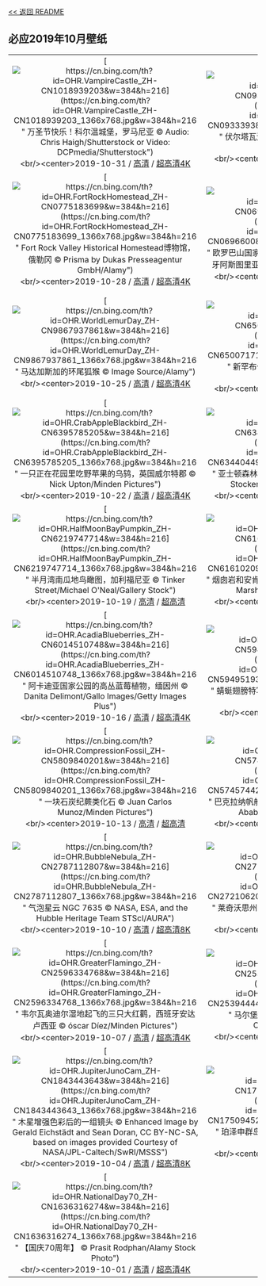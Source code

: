 [<< 返回 README](../../README.md)
## 必应2019年10月壁纸
||||
|:---:|:---:|:---:|
|[![https://cn.bing.com/th?id=OHR.VampireCastle_ZH-CN1018939203&w=384&h=216](https://cn.bing.com/th?id=OHR.VampireCastle_ZH-CN1018939203_1366x768.jpg&w=384&h=216 " &#10;万圣节快乐！科尔温城堡，罗马尼亚&#10;© Audio: Chris Haigh/Shutterstock or Video: DCPmedia/Shutterstock")](https://cn.bing.com/search?q=%E4%B8%87%E5%9C%A3%E8%8A%82%E5%BF%AB%E4%B9%90%EF%BC%81%E7%A7%91%E5%B0%94%E6%B8%A9%E5%9F%8E%E5%A0%A1%EF%BC%8C%E7%BD%97%E9%A9%AC%E5%B0%BC%E4%BA%9A&form=hpcapt&mkt=zh-cn&filters=HpDate:"20191031_1600")<br/><center>2019-10-31 / [高清](https://cn.bing.com/th?id=OHR.VampireCastle_ZH-CN1018939203_1920x1200.jpg&w=1920&h=1200) / [超高清4K](https://cn.bing.com/th?id=OHR.VampireCastle_ZH-CN1018939203_UHD.jpg&w=3840&h=2160)<center/>|[![https://cn.bing.com/th?id=OHR.CharlesNight_ZH-CN0933393880&w=384&h=216](https://cn.bing.com/th?id=OHR.CharlesNight_ZH-CN0933393880_1366x768.jpg&w=384&h=216 " &#10;伏尔塔瓦河上的查理大桥，布拉格&#10;© Martin Moxter/Offset")](https://cn.bing.com/search?q=%E4%BC%8F%E5%B0%94%E5%A1%94%E7%93%A6%E6%B2%B3%E4%B8%8A%E7%9A%84%E6%9F%A5%E7%90%86%E5%A4%A7%E6%A1%A5%EF%BC%8C%E5%B8%83%E6%8B%89%E6%A0%BC&form=hpcapt&mkt=zh-cn&filters=HpDate:"20191030_1600")<br/><center>2019-10-30 / [高清](https://cn.bing.com/th?id=OHR.CharlesNight_ZH-CN0933393880_1920x1200.jpg&w=1920&h=1200) / [超高清4K](https://cn.bing.com/th?id=OHR.CharlesNight_ZH-CN0933393880_UHD.jpg&w=3840&h=2160)<center/>|[![https://cn.bing.com/th?id=OHR.EidolonHelvum_ZH-CN0881732109&w=384&h=216](https://cn.bing.com/th?id=OHR.EidolonHelvum_ZH-CN0881732109_1366x768.jpg&w=384&h=216 " &#10;卡国家公园的黄毛果蝠，赞比亚&#10;© Nick Garbutt/Minden Pictures")](https://cn.bing.com/search?q=%E5%8D%A1%E5%9B%BD%E5%AE%B6%E5%85%AC%E5%9B%AD%E7%9A%84%E9%BB%84%E6%AF%9B%E6%9E%9C%E8%9D%A0%EF%BC%8C%E8%B5%9E%E6%AF%94%E4%BA%9A&form=hpcapt&mkt=zh-cn&filters=HpDate:"20191029_1600")<br/><center>2019-10-29 / [高清](https://cn.bing.com/th?id=OHR.EidolonHelvum_ZH-CN0881732109_1920x1200.jpg&w=1920&h=1200) / [超高清4K](https://cn.bing.com/th?id=OHR.EidolonHelvum_ZH-CN0881732109_UHD.jpg&w=3840&h=2160)<center/>|
|[![https://cn.bing.com/th?id=OHR.FortRockHomestead_ZH-CN0775183699&w=384&h=216](https://cn.bing.com/th?id=OHR.FortRockHomestead_ZH-CN0775183699_1366x768.jpg&w=384&h=216 " &#10;Fort Rock Valley Historical Homestead博物馆，俄勒冈&#10;© Prisma by Dukas Presseagentur GmbH/Alamy")](https://cn.bing.com/search?q=Fort&form=hpcapt&mkt=zh-cn&filters=HpDate:"20191028_1600")<br/><center>2019-10-28 / [高清](https://cn.bing.com/th?id=OHR.FortRockHomestead_ZH-CN0775183699_1920x1200.jpg&w=1920&h=1200) / [超高清4K](https://cn.bing.com/th?id=OHR.FortRockHomestead_ZH-CN0775183699_UHD.jpg&w=3840&h=2160)<center/>|[![https://cn.bing.com/th?id=OHR.NaranjoBulnes_ZH-CN0696600867&w=384&h=216](https://cn.bing.com/th?id=OHR.NaranjoBulnes_ZH-CN0696600867_1366x768.jpg&w=384&h=216 " &#10;欧罗巴山国家公园中的Naranjo de Bulnes峰，西班牙阿斯图里亚斯&#10;© Anton Petrus/Getty Images")](https://cn.bing.com/search?q=%E6%AC%A7%E7%BD%97%E5%B7%B4%E5%B1%B1%E5%9B%BD%E5%AE%B6%E5%85%AC%E5%9B%AD%E4%B8%AD%E7%9A%84Naranjo&form=hpcapt&mkt=zh-cn&filters=HpDate:"20191027_1600")<br/><center>2019-10-27 / [高清](https://cn.bing.com/th?id=OHR.NaranjoBulnes_ZH-CN0696600867_1920x1200.jpg&w=1920&h=1200) / [超高清4K](https://cn.bing.com/th?id=OHR.NaranjoBulnes_ZH-CN0696600867_UHD.jpg&w=3840&h=2160)<center/>|[![https://cn.bing.com/th?id=OHR.RedWattlebird_ZH-CN0640093095&w=384&h=216](https://cn.bing.com/th?id=OHR.RedWattlebird_ZH-CN0640093095_1366x768.jpg&w=384&h=216 " &#10;一只红垂蜜鸟，澳大利亚维多利亚&#10;© plainpicture/Minden Pictures/Jan Wegener/BIA")](https://cn.bing.com/search?q=%E4%B8%80%E5%8F%AA%E7%BA%A2%E5%9E%82%E8%9C%9C%E9%B8%9F%EF%BC%8C%E6%BE%B3%E5%A4%A7%E5%88%A9%E4%BA%9A%E7%BB%B4%E5%A4%9A%E5%88%A9%E4%BA%9A&form=hpcapt&mkt=zh-cn&filters=HpDate:"20191026_1600")<br/><center>2019-10-26 / [高清](https://cn.bing.com/th?id=OHR.RedWattlebird_ZH-CN0640093095_1920x1200.jpg&w=1920&h=1200) / [超高清4K](https://cn.bing.com/th?id=OHR.RedWattlebird_ZH-CN0640093095_UHD.jpg&w=3840&h=2160)<center/>|
|[![https://cn.bing.com/th?id=OHR.WorldLemurDay_ZH-CN9867937861&w=384&h=216](https://cn.bing.com/th?id=OHR.WorldLemurDay_ZH-CN9867937861_1366x768.jpg&w=384&h=216 " &#10;马达加斯加的环尾狐猴&#10;© Image Source/Alamy")](https://cn.bing.com/search?q=%E9%A9%AC%E8%BE%BE%E5%8A%A0%E6%96%AF%E5%8A%A0%E7%9A%84%E7%8E%AF%E5%B0%BE%E7%8B%90%E7%8C%B4&form=hpcapt&mkt=zh-cn&filters=HpDate:"20191025_1600")<br/><center>2019-10-25 / [高清](https://cn.bing.com/th?id=OHR.WorldLemurDay_ZH-CN9867937861_1920x1200.jpg&w=1920&h=1200) / [超高清4K](https://cn.bing.com/th?id=OHR.WorldLemurDay_ZH-CN9867937861_UHD.jpg&w=3840&h=2160)<center/>|[![https://cn.bing.com/th?id=OHR.CountyBridge_ZH-CN6500717169&w=384&h=216](https://cn.bing.com/th?id=OHR.CountyBridge_ZH-CN6500717169_1366x768.jpg&w=384&h=216 " &#10;新罕布什尔州的县桥&#10;© Denis Tangney Jr/E+/Getty Images")](https://cn.bing.com/search?q=%E6%96%B0%E7%BD%95%E5%B8%83%E4%BB%80%E5%B0%94%E5%B7%9E%E7%9A%84%E5%8E%BF%E6%A1%A5&form=hpcapt&mkt=zh-cn&filters=HpDate:"20191024_1600")<br/><center>2019-10-24 / [高清](https://cn.bing.com/th?id=OHR.CountyBridge_ZH-CN6500717169_1920x1200.jpg&w=1920&h=1200) / [超高清4K](https://cn.bing.com/th?id=OHR.CountyBridge_ZH-CN6500717169_UHD.jpg&w=3840&h=2160)<center/>|[![https://cn.bing.com/th?id=OHR.ChurchillPolarBear_ZH-CN6443232536&w=384&h=216](https://cn.bing.com/th?id=OHR.ChurchillPolarBear_ZH-CN6443232536_1366x768.jpg&w=384&h=216 " &#10;丘吉尔哈德逊湾附近的北极熊一家，加拿大马尼托巴省&#10;© Marco Pozzi Photographer/Getty Images")](https://cn.bing.com/search?q=%E4%B8%98%E5%90%89%E5%B0%94%E5%93%88%E5%BE%B7%E9%80%8A%E6%B9%BE%E9%99%84%E8%BF%91%E7%9A%84%E5%8C%97%E6%9E%81%E7%86%8A%E4%B8%80%E5%AE%B6%EF%BC%8C%E5%8A%A0%E6%8B%BF%E5%A4%A7%E9%A9%AC%E5%B0%BC%E6%89%98%E5%B7%B4%E7%9C%81&form=hpcapt&mkt=zh-cn&filters=HpDate:"20191023_1600")<br/><center>2019-10-23 / [高清](https://cn.bing.com/th?id=OHR.ChurchillPolarBear_ZH-CN6443232536_1920x1200.jpg&w=1920&h=1200) / [超高清](https://cn.bing.com/th?id=OHR.ChurchillPolarBear_ZH-CN6443232536_UHD.jpg)<center/>|
|[![https://cn.bing.com/th?id=OHR.CrabAppleBlackbird_ZH-CN6395785205&w=384&h=216](https://cn.bing.com/th?id=OHR.CrabAppleBlackbird_ZH-CN6395785205_1366x768.jpg&w=384&h=216 " &#10;一只正在花园里吃野苹果的乌鸫，英国威尔特郡&#10;© Nick Upton/Minden Pictures")](https://cn.bing.com/search?q=%E4%B8%80%E5%8F%AA%E6%AD%A3%E5%9C%A8%E8%8A%B1%E5%9B%AD%E9%87%8C%E5%90%83%E9%87%8E%E8%8B%B9%E6%9E%9C%E7%9A%84%E4%B9%8C%E9%B8%AB%EF%BC%8C%E8%8B%B1%E5%9B%BD%E5%A8%81%E5%B0%94%E7%89%B9%E9%83%A1&form=hpcapt&mkt=zh-cn&filters=HpDate:"20191022_1600")<br/><center>2019-10-22 / [高清](https://cn.bing.com/th?id=OHR.CrabAppleBlackbird_ZH-CN6395785205_1920x1200.jpg&w=1920&h=1200) / [超高清4K](https://cn.bing.com/th?id=OHR.CrabAppleBlackbird_ZH-CN6395785205_UHD.jpg&w=3840&h=2160)<center/>|[![https://cn.bing.com/th?id=OHR.MistyAshdown_ZH-CN6344044927&w=384&h=216](https://cn.bing.com/th?id=OHR.MistyAshdown_ZH-CN6344044927_1366x768.jpg&w=384&h=216 " &#10;亚士顿森林薄雾日出，英国东萨塞克斯郡&#10;© Tim Stocker Photography/Getty Images")](https://cn.bing.com/search?q=%E4%BA%9A%E5%A3%AB%E9%A1%BF%E6%A3%AE%E6%9E%97%E8%96%84%E9%9B%BE%E6%97%A5%E5%87%BA%EF%BC%8C%E8%8B%B1%E5%9B%BD%E4%B8%9C%E8%90%A8%E5%A1%9E%E5%85%8B%E6%96%AF%E9%83%A1&form=hpcapt&mkt=zh-cn&filters=HpDate:"20191021_1600")<br/><center>2019-10-21 / [高清](https://cn.bing.com/th?id=OHR.MistyAshdown_ZH-CN6344044927_1920x1200.jpg&w=1920&h=1200) / [超高清4K](https://cn.bing.com/th?id=OHR.MistyAshdown_ZH-CN6344044927_UHD.jpg&w=3840&h=2160)<center/>|[![https://cn.bing.com/th?id=OHR.PaleSloth_ZH-CN6293546034&w=384&h=216](https://cn.bing.com/th?id=OHR.PaleSloth_ZH-CN6293546034_1366x768.jpg&w=384&h=216 " &#10;一只栖息在树上的白喉三趾树懒，圭亚那埃塞奎博河树懒岛&#10;© Suzi Eszterhas/Minden Pictures")](https://cn.bing.com/search?q=%E4%B8%80%E5%8F%AA%E6%A0%96%E6%81%AF%E5%9C%A8%E6%A0%91%E4%B8%8A%E7%9A%84%E7%99%BD%E5%96%89%E4%B8%89%E8%B6%BE%E6%A0%91%E6%87%92%EF%BC%8C%E5%9C%AD%E4%BA%9A%E9%82%A3%E5%9F%83%E5%A1%9E%E5%A5%8E%E5%8D%9A%E6%B2%B3%E6%A0%91%E6%87%92%E5%B2%9B&form=hpcapt&mkt=zh-cn&filters=HpDate:"20191020_1600")<br/><center>2019-10-20 / [高清](https://cn.bing.com/th?id=OHR.PaleSloth_ZH-CN6293546034_1920x1200.jpg&w=1920&h=1200) / [超高清4K](https://cn.bing.com/th?id=OHR.PaleSloth_ZH-CN6293546034_UHD.jpg&w=3840&h=2160)<center/>|
|[![https://cn.bing.com/th?id=OHR.HalfMoonBayPumpkin_ZH-CN6219747714&w=384&h=216](https://cn.bing.com/th?id=OHR.HalfMoonBayPumpkin_ZH-CN6219747714_1366x768.jpg&w=384&h=216 " &#10;半月湾南瓜地鸟瞰图，加利福尼亚&#10;© Tinker Street/Michael O'Neal/Gallery Stock")](https://cn.bing.com/search?q=%E5%8D%8A%E6%9C%88%E6%B9%BE%E5%8D%97%E7%93%9C%E5%9C%B0%E9%B8%9F%E7%9E%B0%E5%9B%BE%EF%BC%8C%E5%8A%A0%E5%88%A9%E7%A6%8F%E5%B0%BC%E4%BA%9A&form=hpcapt&mkt=zh-cn&filters=HpDate:"20191019_1600")<br/><center>2019-10-19 / [高清](https://cn.bing.com/th?id=OHR.HalfMoonBayPumpkin_ZH-CN6219747714_1920x1200.jpg&w=1920&h=1200) / [超高清](https://cn.bing.com/th?id=OHR.HalfMoonBayPumpkin_ZH-CN6219747714_UHD.jpg)<center/>|[![https://cn.bing.com/th?id=OHR.UncompahgreForest_ZH-CN6161020948&w=384&h=216](https://cn.bing.com/th?id=OHR.UncompahgreForest_ZH-CN6161020948_1366x768.jpg&w=384&h=216 " &#10;烟囱岩和安肯帕格里国家森林，科罗拉多州&#10;© Cory Marshall/Tandem Stills + Motion")](https://cn.bing.com/search?q=%E7%83%9F%E5%9B%B1%E5%B2%A9%E5%92%8C%E5%AE%89%E8%82%AF%E5%B8%95%E6%A0%BC%E9%87%8C%E5%9B%BD%E5%AE%B6%E6%A3%AE%E6%9E%97%EF%BC%8C%E7%A7%91%E7%BD%97%E6%8B%89%E5%A4%9A%E5%B7%9E&form=hpcapt&mkt=zh-cn&filters=HpDate:"20191018_1600")<br/><center>2019-10-18 / [高清](https://cn.bing.com/th?id=OHR.UncompahgreForest_ZH-CN6161020948_1920x1200.jpg&w=1920&h=1200) / [超高清4K](https://cn.bing.com/th?id=OHR.UncompahgreForest_ZH-CN6161020948_UHD.jpg&w=3840&h=2160)<center/>|[![https://cn.bing.com/th?id=OHR.LeavesGoldfish_ZH-CN6109097460&w=384&h=216](https://cn.bing.com/th?id=OHR.LeavesGoldfish_ZH-CN6109097460_1366x768.jpg&w=384&h=216 " &#10;东京的秋叶和金鱼，日本&#10;© qrsk/Moment/Getty Images")](https://cn.bing.com/search?q=%E4%B8%9C%E4%BA%AC%E7%9A%84%E7%A7%8B%E5%8F%B6%E5%92%8C%E9%87%91%E9%B1%BC%EF%BC%8C%E6%97%A5%E6%9C%AC&form=hpcapt&mkt=zh-cn&filters=HpDate:"20191017_1600")<br/><center>2019-10-17 / [高清](https://cn.bing.com/th?id=OHR.LeavesGoldfish_ZH-CN6109097460_1920x1200.jpg&w=1920&h=1200) / [超高清4K](https://cn.bing.com/th?id=OHR.LeavesGoldfish_ZH-CN6109097460_UHD.jpg&w=3840&h=2160)<center/>|
|[![https://cn.bing.com/th?id=OHR.AcadiaBlueberries_ZH-CN6014510748&w=384&h=216](https://cn.bing.com/th?id=OHR.AcadiaBlueberries_ZH-CN6014510748_1366x768.jpg&w=384&h=216 " &#10;阿卡迪亚国家公园的高丛蓝莓植物，缅因州&#10;© Danita Delimont/Gallo Images/Getty Images Plus")](https://cn.bing.com/search?q=%E9%98%BF%E5%8D%A1%E8%BF%AA%E4%BA%9A%E5%9B%BD%E5%AE%B6%E5%85%AC%E5%9B%AD%E7%9A%84%E9%AB%98%E4%B8%9B%E8%93%9D%E8%8E%93%E6%A4%8D%E7%89%A9%EF%BC%8C%E7%BC%85%E5%9B%A0%E5%B7%9E&form=hpcapt&mkt=zh-cn&filters=HpDate:"20191016_1600")<br/><center>2019-10-16 / [高清](https://cn.bing.com/th?id=OHR.AcadiaBlueberries_ZH-CN6014510748_1920x1200.jpg&w=1920&h=1200) / [超高清4K](https://cn.bing.com/th?id=OHR.AcadiaBlueberries_ZH-CN6014510748_UHD.jpg&w=3840&h=2160)<center/>|[![https://cn.bing.com/th?id=OHR.MaldivesDragonfly_ZH-CN5949519396&w=384&h=216](https://cn.bing.com/th?id=OHR.MaldivesDragonfly_ZH-CN5949519396_1366x768.jpg&w=384&h=216 " &#10;蜻蜓翅膀特写&#10;© Azwar Thaufeeq/500px/Getty Images")](https://cn.bing.com/search?q=%E8%9C%BB%E8%9C%93%E7%BF%85%E8%86%80%E7%89%B9%E5%86%99&form=hpcapt&mkt=zh-cn&filters=HpDate:"20191015_1600")<br/><center>2019-10-15 / [高清](https://cn.bing.com/th?id=OHR.MaldivesDragonfly_ZH-CN5949519396_1920x1200.jpg&w=1920&h=1200) / [超高清](https://cn.bing.com/th?id=OHR.MaldivesDragonfly_ZH-CN5949519396_UHD.jpg)<center/>|[![https://cn.bing.com/th?id=OHR.AlbertaThanksgiving_ZH-CN5899007960&w=384&h=216](https://cn.bing.com/th?id=OHR.AlbertaThanksgiving_ZH-CN5899007960_1366x768.jpg&w=384&h=216 " &#10;阿尔伯塔的日出，加拿大&#10;© Ambre Haller/Moment/Getty Images")](https://cn.bing.com/search?q=%E9%98%BF%E5%B0%94%E4%BC%AF%E5%A1%94%E7%9A%84%E6%97%A5%E5%87%BA%EF%BC%8C%E5%8A%A0%E6%8B%BF%E5%A4%A7&form=hpcapt&mkt=zh-cn&filters=HpDate:"20191014_1600")<br/><center>2019-10-14 / [高清](https://cn.bing.com/th?id=OHR.AlbertaThanksgiving_ZH-CN5899007960_1920x1200.jpg&w=1920&h=1200) / [超高清4K](https://cn.bing.com/th?id=OHR.AlbertaThanksgiving_ZH-CN5899007960_UHD.jpg&w=3840&h=2160)<center/>|
|[![https://cn.bing.com/th?id=OHR.CompressionFossil_ZH-CN5809840201&w=384&h=216](https://cn.bing.com/th?id=OHR.CompressionFossil_ZH-CN5809840201_1366x768.jpg&w=384&h=216 " &#10;一块石炭纪蕨类化石&#10;© Juan Carlos Munoz/Minden Pictures")](https://cn.bing.com/search?q=%E4%B8%80%E5%9D%97%E7%9F%B3%E7%82%AD%E7%BA%AA%E8%95%A8%E7%B1%BB%E5%8C%96%E7%9F%B3&form=hpcapt&mkt=zh-cn&filters=HpDate:"20191013_1600")<br/><center>2019-10-13 / [高清](https://cn.bing.com/th?id=OHR.CompressionFossil_ZH-CN5809840201_1920x1200.jpg&w=1920&h=1200) / [超高清](https://cn.bing.com/th?id=OHR.CompressionFossil_ZH-CN5809840201_UHD.jpg)<center/>|[![https://cn.bing.com/th?id=OHR.BarcolanaTrieste_ZH-CN5745744257&w=384&h=216](https://cn.bing.com/th?id=OHR.BarcolanaTrieste_ZH-CN5745744257_1366x768.jpg&w=384&h=216 " &#10;巴克拉纳帆船赛百舸争流，意大利的里雅斯特港&#10;© Ababsolutum/E+/Getty Images")](https://cn.bing.com/search?q=%E5%B7%B4%E5%85%8B%E6%8B%89%E7%BA%B3%E5%B8%86%E8%88%B9%E8%B5%9B%E7%99%BE%E8%88%B8%E4%BA%89%E6%B5%81%EF%BC%8C%E6%84%8F%E5%A4%A7%E5%88%A9%E7%9A%84%E9%87%8C%E9%9B%85%E6%96%AF%E7%89%B9%E6%B8%AF&form=hpcapt&mkt=zh-cn&filters=HpDate:"20191012_1600")<br/><center>2019-10-12 / [高清](https://cn.bing.com/th?id=OHR.BarcolanaTrieste_ZH-CN5745744257_1920x1200.jpg&w=1920&h=1200) / [超高清4K](https://cn.bing.com/th?id=OHR.BarcolanaTrieste_ZH-CN5745744257_UHD.jpg&w=3840&h=2160)<center/>|[![https://cn.bing.com/th?id=OHR.RedRocksArches_ZH-CN5664546697&w=384&h=216](https://cn.bing.com/th?id=OHR.RedRocksArches_ZH-CN5664546697_1366x768.jpg&w=384&h=216 " &#10;拱门国家公园，犹他州莫阿布&#10;© Whit Richardson/Alamy Stock Photo")](https://cn.bing.com/search?q=%E6%8B%B1%E9%97%A8%E5%9B%BD%E5%AE%B6%E5%85%AC%E5%9B%AD%EF%BC%8C%E7%8A%B9%E4%BB%96%E5%B7%9E%E8%8E%AB%E9%98%BF%E5%B8%83&form=hpcapt&mkt=zh-cn&filters=HpDate:"20191011_1600")<br/><center>2019-10-11 / [高清](https://cn.bing.com/th?id=OHR.RedRocksArches_ZH-CN5664546697_1920x1200.jpg&w=1920&h=1200) / [超高清4K](https://cn.bing.com/th?id=OHR.RedRocksArches_ZH-CN5664546697_UHD.jpg&w=3840&h=2160)<center/>|
|[![https://cn.bing.com/th?id=OHR.BubbleNebula_ZH-CN2787112807&w=384&h=216](https://cn.bing.com/th?id=OHR.BubbleNebula_ZH-CN2787112807_1366x768.jpg&w=384&h=216 " &#10;气泡星云&#10;NGC 7635&#10;© NASA, ESA, and the Hubble Heritage Team STScI/AURA")](https://cn.bing.com/search?q=%E6%B0%94%E6%B3%A1%E6%98%9F%E4%BA%91&form=hpcapt&mkt=zh-cn&filters=HpDate:"20191010_1600")<br/><center>2019-10-10 / [高清](https://cn.bing.com/th?id=OHR.BubbleNebula_ZH-CN2787112807_1920x1200.jpg&w=1920&h=1200) / [超高清8K](https://cn.bing.com/th?id=OHR.BubbleNebula_ZH-CN2787112807_UHD.jpg)<center/>|[![https://cn.bing.com/th?id=OHR.GrandCanyonEast_ZH-CN2721062078&w=384&h=216](https://cn.bing.com/th?id=OHR.GrandCanyonEast_ZH-CN2721062078_1366x768.jpg&w=384&h=216 " &#10;莱奇沃思州立公园，纽约&#10;© Jay O'Brien/Danita Delimont")](https://cn.bing.com/search?q=%E8%8E%B1%E5%A5%87%E6%B2%83%E6%80%9D%E5%B7%9E%E7%AB%8B%E5%85%AC%E5%9B%AD%EF%BC%8C%E7%BA%BD%E7%BA%A6&form=hpcapt&mkt=zh-cn&filters=HpDate:"20191009_1600")<br/><center>2019-10-09 / [高清](https://cn.bing.com/th?id=OHR.GrandCanyonEast_ZH-CN2721062078_1920x1200.jpg&w=1920&h=1200) / [超高清4K](https://cn.bing.com/th?id=OHR.GrandCanyonEast_ZH-CN2721062078_UHD.jpg&w=3840&h=2160)<center/>|[![https://cn.bing.com/th?id=OHR.WorldOctopus_ZH-CN2670477302&w=384&h=216](https://cn.bing.com/th?id=OHR.WorldOctopus_ZH-CN2670477302_1366x768.jpg&w=384&h=216 " &#10;夜间潜水时发现的章鱼，夏威夷科纳附近&#10;© Jeff Milisen/Alamy")](https://cn.bing.com/search?q=%E5%A4%9C%E9%97%B4%E6%BD%9C%E6%B0%B4%E6%97%B6%E5%8F%91%E7%8E%B0%E7%9A%84%E7%AB%A0%E9%B1%BC%EF%BC%8C%E5%A4%8F%E5%A8%81%E5%A4%B7%E7%A7%91%E7%BA%B3%E9%99%84%E8%BF%91&form=hpcapt&mkt=zh-cn&filters=HpDate:"20191008_1600")<br/><center>2019-10-08 / [高清](https://cn.bing.com/th?id=OHR.WorldOctopus_ZH-CN2670477302_1920x1200.jpg&w=1920&h=1200) / [超高清4K](https://cn.bing.com/th?id=OHR.WorldOctopus_ZH-CN2670477302_UHD.jpg&w=3840&h=2160)<center/>|
|[![https://cn.bing.com/th?id=OHR.GreaterFlamingo_ZH-CN2596334768&w=384&h=216](https://cn.bing.com/th?id=OHR.GreaterFlamingo_ZH-CN2596334768_1366x768.jpg&w=384&h=216 " &#10;韦尔瓦奥迪尔湿地起飞的三只大红鹳，西班牙安达卢西亚&#10;© óscar Díez/Minden Pictures")](https://cn.bing.com/search?q=%E9%9F%A6%E5%B0%94%E7%93%A6%E5%A5%A5%E8%BF%AA%E5%B0%94%E6%B9%BF%E5%9C%B0%E8%B5%B7%E9%A3%9E%E7%9A%84%E4%B8%89%E5%8F%AA%E5%A4%A7%E7%BA%A2%E9%B9%B3%EF%BC%8C%E8%A5%BF%E7%8F%AD%E7%89%99%E5%AE%89%E8%BE%BE%E5%8D%A2%E8%A5%BF%E4%BA%9A&form=hpcapt&mkt=zh-cn&filters=HpDate:"20191007_1600")<br/><center>2019-10-07 / [高清](https://cn.bing.com/th?id=OHR.GreaterFlamingo_ZH-CN2596334768_1920x1200.jpg&w=1920&h=1200) / [超高清4K](https://cn.bing.com/th?id=OHR.GreaterFlamingo_ZH-CN2596334768_UHD.jpg&w=3840&h=2160)<center/>|[![https://cn.bing.com/th?id=OHR.MarlboroughSounds_ZH-CN2539444443&w=384&h=216](https://cn.bing.com/th?id=OHR.MarlboroughSounds_ZH-CN2539444443_1366x768.jpg&w=384&h=216 " &#10;马尔堡峡湾鸟瞰图，新西兰&#10;© Mathias Ortmann/Getty Images")](https://cn.bing.com/search?q=%E9%A9%AC%E5%B0%94%E5%A0%A1%E5%B3%A1%E6%B9%BE%E9%B8%9F%E7%9E%B0%E5%9B%BE%EF%BC%8C%E6%96%B0%E8%A5%BF%E5%85%B0&form=hpcapt&mkt=zh-cn&filters=HpDate:"20191006_1600")<br/><center>2019-10-06 / [高清](https://cn.bing.com/th?id=OHR.MarlboroughSounds_ZH-CN2539444443_1920x1200.jpg&w=1920&h=1200) / [超高清4K](https://cn.bing.com/th?id=OHR.MarlboroughSounds_ZH-CN2539444443_UHD.jpg&w=3840&h=2160)<center/>|[![https://cn.bing.com/th?id=OHR.TinternAbbey_ZH-CN1922933358&w=384&h=216](https://cn.bing.com/th?id=OHR.TinternAbbey_ZH-CN1922933358_1366x768.jpg&w=384&h=216 " &#10;丁顿修道院，威尔士&#10;© Lynda Morris Photography/Getty Images")](https://cn.bing.com/search?q=%E4%B8%81%E9%A1%BF%E4%BF%AE%E9%81%93%E9%99%A2%EF%BC%8C%E5%A8%81%E5%B0%94%E5%A3%AB&form=hpcapt&mkt=zh-cn&filters=HpDate:"20191005_1600")<br/><center>2019-10-05 / [高清](https://cn.bing.com/th?id=OHR.TinternAbbey_ZH-CN1922933358_1920x1200.jpg&w=1920&h=1200) / [超高清4K](https://cn.bing.com/th?id=OHR.TinternAbbey_ZH-CN1922933358_UHD.jpg&w=3840&h=2160)<center/>|
|[![https://cn.bing.com/th?id=OHR.JupiterJunoCam_ZH-CN1843443643&w=384&h=216](https://cn.bing.com/th?id=OHR.JupiterJunoCam_ZH-CN1843443643_1366x768.jpg&w=384&h=216 " &#10;木星增强色彩后的一组镜头&#10;© Enhanced Image by Gerald Eichstädt and Sean Doran, CC BY-NC-SA, based on images provided Courtesy of NASA/JPL-Caltech/SwRI/MSSS")](https://cn.bing.com/search?q=%E6%9C%A8%E6%98%9F%E5%A2%9E%E5%BC%BA%E8%89%B2%E5%BD%A9%E5%90%8E%E7%9A%84%E4%B8%80%E7%BB%84%E9%95%9C%E5%A4%B4&form=hpcapt&mkt=zh-cn&filters=HpDate:"20191004_1600")<br/><center>2019-10-04 / [高清](https://cn.bing.com/th?id=OHR.JupiterJunoCam_ZH-CN1843443643_1920x1200.jpg&w=1920&h=1200) / [超高清8K](https://cn.bing.com/th?id=OHR.JupiterJunoCam_ZH-CN1843443643_UHD.jpg)<center/>|[![https://cn.bing.com/th?id=OHR.AdelieBreeding_ZH-CN1750945258&w=384&h=216](https://cn.bing.com/th?id=OHR.AdelieBreeding_ZH-CN1750945258_1366x768.jpg&w=384&h=216 " &#10;珀泽申群岛上的阿德利企鹅，南极洲&#10;© Tui De Roy/Minden Pictures")](https://cn.bing.com/search?q=%E7%8F%80%E6%B3%BD%E7%94%B3%E7%BE%A4%E5%B2%9B%E4%B8%8A%E7%9A%84%E9%98%BF%E5%BE%B7%E5%88%A9%E4%BC%81%E9%B9%85%EF%BC%8C%E5%8D%97%E6%9E%81%E6%B4%B2&form=hpcapt&mkt=zh-cn&filters=HpDate:"20191003_1600")<br/><center>2019-10-03 / [高清](https://cn.bing.com/th?id=OHR.AdelieBreeding_ZH-CN1750945258_1920x1200.jpg&w=1920&h=1200) / [超高清4K](https://cn.bing.com/th?id=OHR.AdelieBreeding_ZH-CN1750945258_UHD.jpg&w=3840&h=2160)<center/>|[![https://cn.bing.com/th?id=OHR.TrossachsAutumn_ZH-CN1693535266&w=384&h=216](https://cn.bing.com/th?id=OHR.TrossachsAutumn_ZH-CN1693535266_1366x768.jpg&w=384&h=216 " &#10;秋天的罗梦湖和特罗萨克斯国家公园，苏格兰&#10;© Jon Arnold/Danita Delimont")](https://cn.bing.com/search?q=%E7%A7%8B%E5%A4%A9%E7%9A%84%E7%BD%97%E6%A2%A6%E6%B9%96%E5%92%8C%E7%89%B9%E7%BD%97%E8%90%A8%E5%85%8B%E6%96%AF%E5%9B%BD%E5%AE%B6%E5%85%AC%E5%9B%AD%EF%BC%8C%E8%8B%8F%E6%A0%BC%E5%85%B0&form=hpcapt&mkt=zh-cn&filters=HpDate:"20191002_1600")<br/><center>2019-10-02 / [高清](https://cn.bing.com/th?id=OHR.TrossachsAutumn_ZH-CN1693535266_1920x1200.jpg&w=1920&h=1200) / [超高清4K](https://cn.bing.com/th?id=OHR.TrossachsAutumn_ZH-CN1693535266_UHD.jpg&w=3840&h=2160)<center/>|
|[![https://cn.bing.com/th?id=OHR.NationalDay70_ZH-CN1636316274&w=384&h=216](https://cn.bing.com/th?id=OHR.NationalDay70_ZH-CN1636316274_1366x768.jpg&w=384&h=216 " &#10;【国庆70周年】&#10;© Prasit Rodphan/Alamy Stock Photo")](https://cn.bing.com/search?q=%E3%80%90%E5%9B%BD%E5%BA%8670%E5%91%A8%E5%B9%B4%E3%80%91&form=hpcapt&mkt=zh-cn&filters=HpDate:"20191001_1600")<br/><center>2019-10-01 / [高清](https://cn.bing.com/th?id=OHR.NationalDay70_ZH-CN1636316274_1920x1200.jpg&w=1920&h=1200) / [超高清4K](https://cn.bing.com/th?id=OHR.NationalDay70_ZH-CN1636316274_UHD.jpg&w=3840&h=2160)<center/>